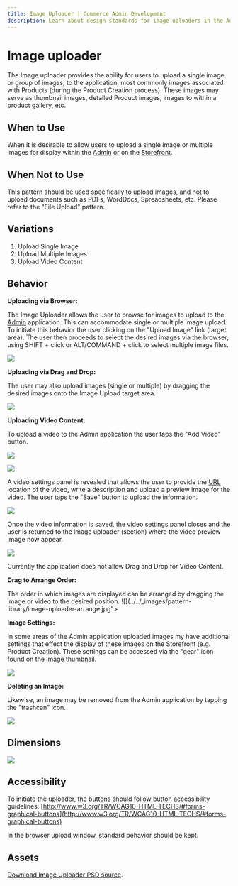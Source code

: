 ```yaml
---
title: Image Uploader | Commerce Admin Development
description: Learn about design standards for image uploaders in the Adobe Commerce and Magento Open Source Admin application.
---
```


# Image uploader

The Image uploader provides the ability for users to upload a single image, or group of images, to the application, most commonly images associated with Products (during the Product Creation process). These images may serve as thumbnail images, detailed Product images, images to within a product gallery, etc.

## When to Use

When it is desirable to allow users to upload a single image or multiple images for display within the [Admin](https://glossary.magento.com/magento-admin) or on the [Storefront](https://glossary.magento.com/storefront).

## When Not to Use

This pattern should be used specifically to upload images, and not to upload documents such as PDFs, WordDocs, Spreadsheets, etc. Please refer to the "File Upload" pattern.

## Variations

1. Upload Single Image
1. Upload Multiple Images
1. Upload Video Content

## Behavior

**Uploading via Browser:**

The Image Uploader allows the user to browse for images to upload to the [Admin](https://glossary.magento.com/admin) application. This can accommodate single or multiple image upload. To initiate this behavior the user clicking on the "Upload Image" link (target area). The user then proceeds to select the desired images via the browser, using SHIFT + click or ALT/COMMAND + click to select multiple image files.

![](../../_images/pattern-library/image-uploader-browse.jpg)

**Uploading via Drag and Drop:**

The user may also upload images (single or multiple) by dragging the desired images onto the Image Upload target area.

![](../../_images/pattern-library/image-uploader-drag.jpg)

**Uploading Video Content:**

To upload a video to the Admin application the user taps the "Add Video" button.

![](../../_images/pattern-library/image-uploader-video-button.jpg)

![](../../_images/pattern-library/image-uploader-video-uploaded.jpg)

A video settings panel is revealed that allows the user to provide the [URL](https://glossary.magento.com/url) location of the video, write a description and upload a preview image for the video. The user taps the "Save" button to upload the information.

![](../../_images/pattern-library/image-uploader-video-panel.jpg)

Once the video information is saved, the video settings panel closes and the user is returned to the image uploader (section) where the video preview image now appear.

![](../../_images/pattern-library/image-uploader-video-panel.jpg)

<InlineAlert variant="info" />

Currently the application does not allow Drag and Drop for Video Content.

**Drag to Arrange Order:**

The order in which images are displayed can be arranged by dragging the image or video to the desired position.
![](../../_images/pattern-library/image-uploader-arrange.jpg">

**Image Settings:**

In some areas of the Admin application uploaded images my have additional settings that effect the display of these images on the Storefront (e.g. Product Creation). These settings can be accessed via the "gear" icon found on the image thumbnail.

![](../../_images/pattern-library/image-uploader-settings.jpg)

**Deleting an Image:**

Likewise, an image may be removed from the Admin application by tapping the "trashcan" icon.

![](../../_images/pattern-library/image-uploader-delete.jpg)

## Dimensions

![](../../_images/pattern-library/multi-image-uploader-style.jpg)

## Accessibility

To initiate the uploader, the buttons should follow button accessibility guidelines: [http://www.w3.org/TR/WCAG10-HTML-TECHS/#forms-graphical-buttons](http://www.w3.org/TR/WCAG10-HTML-TECHS/#forms-graphical-buttons)

In the browser upload window, standard behavior should be kept.

## Assets

[Download Image Uploader PSD source](https://devdocs.magento.com/download/Image_Video_Uploader.psd).
